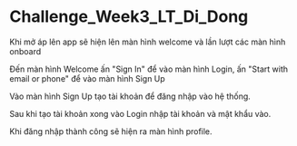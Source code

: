 # Challenge_Week3_LT_Di_Dong

Khi mở áp lên app sẽ hiện lên màn hình welcome và lần lượt các màn hình onboard

Đến màn hình Welcome ấn "Sign In" để vào màn hình Login, ấn "Start with email or phone" để vào màn hình Sign Up

Vào màn hình Sign Up tạo tài khoản để đăng nhập vào hệ thống.

Sau khi tạo tài khoản xong vào Login nhập tài khoản và mật khẩu vào.

Khi đăng nhập thành công sẽ hiện ra màn hình profile.
